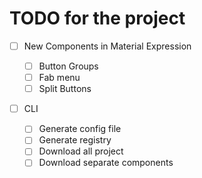 # TODO for the project

- [ ] New Components in Material Expression

  - [ ] Button Groups
  - [ ] Fab menu
  - [ ] Split Buttons

- [ ] CLI
  - [ ] Generate config file
  - [ ] Generate registry
  - [ ] Download all project
  - [ ] Download separate components
